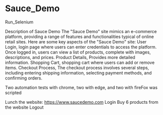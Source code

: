 # Sauce_Demo
Run_Selenium

Description of Sauce Demo 
The "Sauce Demo" site mimics an e-commerce platform, providing a range of features and functionalities typical of online retail sites. Here are some key aspects of the "Sauce Demo" site:
User Login, login page where users can enter credentials to access the platform. Once logged in, users can view a list of products, complete with images, descriptions, and prices. Product Details, Provides more detailed information. Shopping Cart, shopping cart where users can add or remove items. Checkout Process, The checkout process involves several steps, including entering shipping information, selecting payment methods, and confirming orders. 


Two automation tests with chrome, two with edge, and two with fireFox was scripted

Lunch the website: https://www.saucedemo.com
Login
Buy 6 products from the website
Logout

